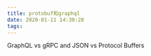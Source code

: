 ```yaml
---
title: protobuf和graphql
date: 2020-01-11 14:30:28
tags:
---
```


GraphQL vs gRPC and JSON vs Protocol Buffers
